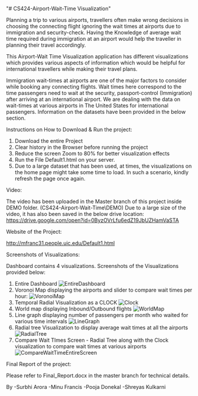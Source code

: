 "# CS424-Airport-Wait-Time Visualization"

Planning a trip to various airports, travellers often make wrong decisions in choosing the connecting flight ignoring the wait times at airports due to immigration and security-check. Having the Knowledge of average wait time required during immigration at an airport would help the traveller in planning their travel accordingly.

This Airport-Wait Time Visualization application has different visualizations which provides various aspects of information which would be helpful for international travellers while making their travel plans.

Immigration wait-times at airports are one of the major factors to consider while booking any connecting flights. Wait times here correspond to the time passengers need to wait at the security, passport-control (Immigration) after arriving at an international airport. We are dealing with the data on wait-times at various airports in The United States for international passengers. Information on the datasets have been provided in the below section.



Instructions on How to Download & Run the project:

1. Download the entire Project
2. Clear history in the Browser before running the project
3. Reduce the screen Zoom to 80% for better visualization effects
4. Run the File Default1.html on your server.
5. Due to a large dataset that has been used, at times, the visualizations on the home page might take some time to load.
   In such a scenario, kindly refresh the page once again.

Video:

The video has been uploaded in the Master branch of this project inside DEMO folder. (CS424-Airport-Wait-Time\DEMO)
Due to a large size of the video, it has also been saved in the below drive location:
https://drive.google.com/open?id=0ByzOVrLfu6edZ19JbUZHamVaSTA

Website of the Project:

http://mfranc31.people.uic.edu/Default1.html

Screenshots of Visualizations:

Dashboard contains 4 visualizations.
Screenshots of the Visualizations provided below:

1. Entire Dashboard
![EntireDashboard](https://github.com/sur30/CS424-Airport-Wait-Time/tree/master/Screenshots/Dashboard.JPG)
1. Voronoi Map displaying the airports and slider to compare wait times per hour:
![VoronoiMap](https://github.com/sur30/CS424-Airport-Wait-Time/tree/master/Screenshots/voronoi.jpg)
2. Temporal Radial Visualization as a CLOCK
![Clock](https://github.com/sur30/CS424-Airport-Wait-Time/tree/master/Screenshots/Clock.PNG)
3. World map displaying Inbound/Outbound flights
![WorldMap](https://github.com/sur30/CS424-Airport-Wait-Time/tree/master/Screenshots/Screenshot.JPG)
4. Line graph displaying number of passengers per month who waited for various time intervals
![LineGraph](https://github.com/sur30/CS424-Airport-Wait-Time/tree/master/Screenshots/LineGraph.JPG)
5. Radial tree Visualization to display average wait times at all the airports
![RadialTree](https://github.com/sur30/CS424-Airport-Wait-Time/tree/master/Screenshots/RadialTree.JPG)
6. Compare Wait TImes Screen - Radial Tree along with the Clock visualization to compare wait times at various airports
![CompareWaitTimeEntireScreen](https://github.com/sur30/CS424-Airport-Wait-Time/tree/master/Screenshots/WaitTimeComparison.JPG)



Final Report of the project:

Please refer to Final_Report.docx in the master branch for technical details.


By 
-Surbhi Arora
-Minu Francis
-Pooja Donekal
-Shreyas Kulkarni
